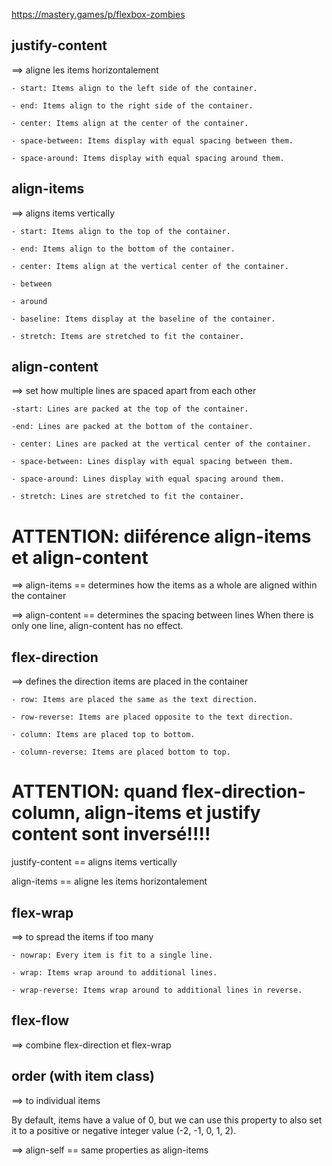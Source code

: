 https://mastery.games/p/flexbox-zombies

## justify-content

==> aligne les items horizontalement

    - start: Items align to the left side of the container.

    - end: Items align to the right side of the container.

    - center: Items align at the center of the container.
    
    - space-between: Items display with equal spacing between them.
    
    - space-around: Items display with equal spacing around them.


## align-items

==> aligns items vertically

    - start: Items align to the top of the container.
    
    - end: Items align to the bottom of the container.
    
    - center: Items align at the vertical center of the container.

    - between

    - around
    
    - baseline: Items display at the baseline of the container.
    
    - stretch: Items are stretched to fit the container.

## align-content

==> set how multiple lines are spaced apart from each other

    -start: Lines are packed at the top of the container.
    
    -end: Lines are packed at the bottom of the container.
    
    - center: Lines are packed at the vertical center of the container.

    - space-between: Lines display with equal spacing between them.

    - space-around: Lines display with equal spacing around them.
    
    - stretch: Lines are stretched to fit the container.


# ATTENTION: diiférence align-items et align-content

==> align-items == determines how the items as a whole are aligned within the container

==> align-content == determines the spacing between lines
When there is only one line, align-content has no effect.


## flex-direction

==> defines the direction items are placed in the container

    - row: Items are placed the same as the text direction.
    
    - row-reverse: Items are placed opposite to the text direction.
    
    - column: Items are placed top to bottom.
    
    - column-reverse: Items are placed bottom to top.


# ATTENTION: quand flex-direction-column, align-items et justify content sont inversé!!!!

justify-content == aligns items vertically

align-items == aligne les items horizontalement

## flex-wrap

==> to spread the items if too many

    - nowrap: Every item is fit to a single line.
    
    - wrap: Items wrap around to additional lines.
    
    - wrap-reverse: Items wrap around to additional lines in reverse.

## flex-flow

==> combine flex-direction et flex-wrap


## order (with item class)

==> to individual items

 By default, items have a value of 0, but we can use this property to also set it to a positive or negative integer value (-2, -1, 0, 1, 2).

==> align-self == same properties as align-items



